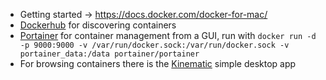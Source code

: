 * Getting started -> https://docs.docker.com/docker-for-mac/
* [Dockerhub](https://hub.docker.com/) for discovering containers
* [Portainer](https://www.portainer.io/) for container management from a GUI, run with `docker run -d -p 9000:9000 -v /var/run/docker.sock:/var/run/docker.sock -v portainer_data:/data portainer/portainer`
* For browsing containers there is the [Kinematic](https://github.com/docker/kitematic) simple desktop app
